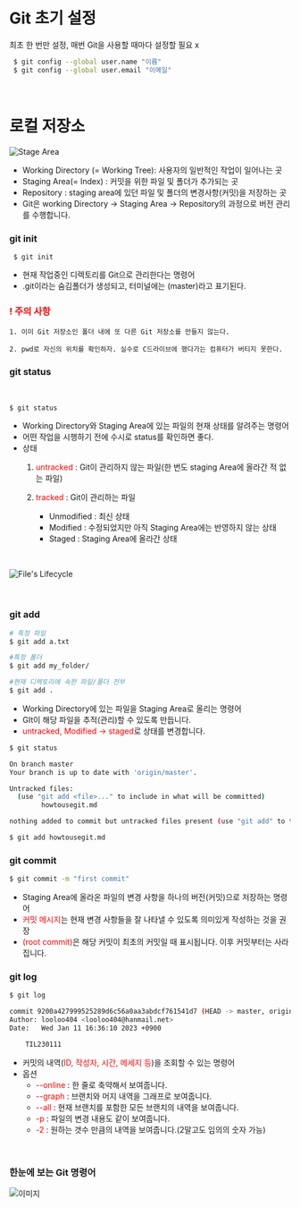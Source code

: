 
# Git 초기 설정

최초 한 번만 설정, 매번 Git을 사용할 때마다 설정할 필요 x

  ```bash
   $ git config --global user.name "이름"
   $ git config --global user.email "이메일"
```
<br/>

# 로컬 저장소
![Stage Area](https://s3.us-west-2.amazonaws.com/secure.notion-static.com/7142d992-3d01-481c-9d4e-e818c6e185d8/Untitled.png?X-Amz-Algorithm=AWS4-HMAC-SHA256&X-Amz-Content-Sha256=UNSIGNED-PAYLOAD&X-Amz-Credential=AKIAT73L2G45EIPT3X45%2F20230111%2Fus-west-2%2Fs3%2Faws4_request&X-Amz-Date=20230111T081250Z&X-Amz-Expires=86400&X-Amz-Signature=8f1963d4a54da5b0bcd86fa784dc422afdc36c1fb7f15228064e1c03a3780ede&X-Amz-SignedHeaders=host&response-content-disposition=filename%3D%22Untitled.png%22&x-id=GetObject)

- Working Directory (= Working Tree): 사용자의 일반적인 작업이 일어나는 곳
- Staging Area(= Index) : 커밋을 위한 파일 및 폴더가 추가되는 곳
- Repository : staging area에 있던 파일 및 폴더의 변경사항(커밋)을 저장하는 곳
- Git은 working Directory -> Staging Area -> Repository의 과정으로 버전 관리를 수행합니다.


### git init 
``` $ git init```

- 현재 작업중인 디렉토리를 Git으로 관리한다는 명령어
- .git이라는 숨김폴더가 생성되고, 터미널에는 (master)라고 표기된다.


<h3><span style="color:red">! 주의 사항 </span></h3>

``` code block multiline
1. 이미 Git 저장소인 폴더 내에 또 다른 Git 저장소를 만들지 않는다.

2. pwd로 자신의 위치를 확인하자. 실수로 C드라이브에 했다가는 컴퓨터가 버티지 못한다.
```

### git status

<br/>

``` bash
$ git status
```
- Working Directory와 Staging Area에 있는 파일의 현재 상태를 알려주는 명령어
- 어떤 작업을 시행하기 전에 수시로 status를 확인하면 좋다.
- 상태
    1. <span style="color:red">untracked </span>: Git이 관리하지 않는 파일(한 번도 staging Area에 올라간 적 없는 파일)
  
    2. <span style="color:red">tracked </span> : Git이 관리하는 파일
        - Unmodified : 최신 상태
        - Modified : 수정되었지만 아직 Staging Area에는 반영하지 않는 상태
        - Staged : Staging Area에 올라간 상태

<br/>
        
  ![File's Lifecycle](https://s3.us-west-2.amazonaws.com/secure.notion-static.com/67719520-a1d8-4cbb-81dd-49dea429a7f4/Untitled.png?X-Amz-Algorithm=AWS4-HMAC-SHA256&X-Amz-Content-Sha256=UNSIGNED-PAYLOAD&X-Amz-Credential=AKIAT73L2G45EIPT3X45%2F20230111%2Fus-west-2%2Fs3%2Faws4_request&X-Amz-Date=20230111T083653Z&X-Amz-Expires=86400&X-Amz-Signature=07bf011dada92b57119986ee7bfc0d21907e0f41fc272aac470dd4691454fb2d&X-Amz-SignedHeaders=host&response-content-disposition=filename%3D%22Untitled.png%22&x-id=GetObject)


<br/>

### git add

``` bash
# 특정 파일
$ git add a.txt

#특정 폴더
$ git add my_folder/

#현재 디렉토리에 속한 파일/폴더 전부
$ git add .
```

- Working Directory에 있는 파일을 Staging Area로 올리는 명령어
- GIt이 해당 파일을 추적(관리)할 수 있도록 만듭니다.
- <span style="color:red">untracked, Modified -> staged</span>로 상태를 변경합니다. 

```bash
$ git status

On branch master
Your branch is up to date with 'origin/master'.

Untracked files:
  (use "git add <file>..." to include in what will be committed)
        howtousegit.md

nothing added to commit but untracked files present (use "git add" to track)
```

``` bash
$ git add howtousegit.md
```

### git commit

``` bash
$ git commit -m "first commit"
```
  - Staging Area에 올라온 파일의 변경 사항을 하나의 버전(커밋)으로 저장하는 명령어
  - <span style="color:red">커밋 메시지</span>는 현재 변경 사항들을 잘 나타낼 수 있도록 의미있게 작성하는 것을 권장
  - <span style="color:red">(root commit)</span>은 해당 커밋이 최초의 커밋일 때 표시됩니다. 이후 커밋부터는 사라집니다.

### git log
``` bash
$ git log

commit 9200a427999525289d6c56a0aa3abdcf761541d7 (HEAD -> master, origin/master)
Author: looloo404 <looloo404@hanmail.net>
Date:   Wed Jan 11 16:36:10 2023 +0900

    TIL230111
```

- 커밋의 내역(<span style="color:red">ID, 작성자, 시간, 메세지 등</span>)을 조회할 수 있는 명령어
- 옵션
    - <span style="color:red">--online</span> : 한 줄로 축약해서 보여줍니다.
    - <span style="color:red">--graph</span> : 브랜치와 머지 내역을 그래프로 보여줍니다.
    - <span style="color:red">--all</span> : 현재 브랜치를 포함한 모든 브랜치의 내역을 보여줍니다.
    - <span style="color:red">-p</span> : 파일의 변경 내용도 같이 보여줍니다.
    - <span style="color:red">-2</span> : 원하는 갯수 만큼의 내역을 보여줍니다.(2말고도 임의의 숫자 가능)

</br>

### 한눈에 보는 Git 명령어

![이미지](https://s3.us-west-2.amazonaws.com/secure.notion-static.com/c86c667a-616f-45b6-892e-15da6a3c494e/Untitled.png?X-Amz-Algorithm=AWS4-HMAC-SHA256&X-Amz-Content-Sha256=UNSIGNED-PAYLOAD&X-Amz-Credential=AKIAT73L2G45EIPT3X45%2F20230111%2Fus-west-2%2Fs3%2Faws4_request&X-Amz-Date=20230111T085958Z&X-Amz-Expires=86400&X-Amz-Signature=0a69ce81efc3d816e0b7cba46dc9bae26169ede57239f8b0658cb3390ce99c57&X-Amz-SignedHeaders=host&response-content-disposition=filename%3D%22Untitled.png%22&x-id=GetObject)